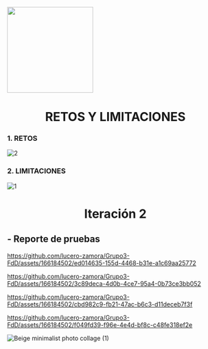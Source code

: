 <p align="left">
  <img src="https://semanadelcannabis.cayetano.edu.pe/assets/img/logo-upch.png" width="200">
  <h1 align="center">RETOS Y LIMITACIONES</h1>
</p>

  ### 1. RETOS
  ![2](https://github.com/lucero-zamora/Grupo3-FdD/assets/165921490/cf99c45a-9cef-4b4d-aa18-b7324d24ebd0)

  ### 2. LIMITACIONES
  
  ![1](https://github.com/lucero-zamora/Grupo3-FdD/assets/165921490/43f0b894-ba8e-422c-8bee-bcb347db02f3)

<h1 align = "center">Iteración 2</h1>
<h2 align = "left">- Reporte de pruebas</h2>

https://github.com/lucero-zamora/Grupo3-FdD/assets/166184502/ed014635-155d-4468-b31e-a1c69aa25772

https://github.com/lucero-zamora/Grupo3-FdD/assets/166184502/3c89deca-4d0b-4ce7-95a4-0b73ce3bb052

https://github.com/lucero-zamora/Grupo3-FdD/assets/166184502/cbd982c9-fb21-47ac-b6c3-d11deceb7f3f

https://github.com/lucero-zamora/Grupo3-FdD/assets/166184502/f049fd39-f96e-4e4d-bf8c-c48fe318ef2e

![Beige minimalist photo collage (1)](https://github.com/lucero-zamora/Grupo3-FdD/assets/166184502/d4d3e04f-062a-4cc0-9fe4-585a95cd5a99)


  




